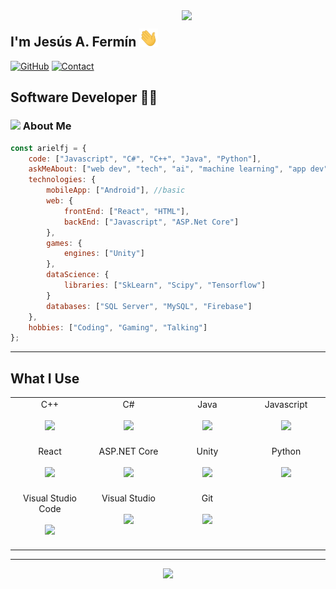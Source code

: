 <img align='right' src="https://media.giphy.com/media/M9gbBd9nbDrOTu1Mqx/giphy.gif" width="230">

## I'm Jesús A. Fermín <img src="https://raw.githubusercontent.com/ABSphreak/ABSphreak/master/gifs/Hi.gif" width="30px">
[![GitHub](https://img.shields.io/badge/SUPPORT%20AT-GITHUB-blue?style=for-the-badge&logo=github)](https://github.com/ArielFJ) [![Contact](https://img.shields.io/badge/CONTACT-GMAIL-yellow?style=for-the-badge&logo=gmail&logoColor=white)](mailto:arielfermin402@gmail.com)
<!--[![Linkedin](https://img.shields.io/badge/MY%20PROFILE-Linkedin-blue?style=for-the-badge&logo=github)](https://www.linkedin.com/in/victor-j-rosario-v) -->

## Software Developer 👨‍💻

### <img src="https://media.giphy.com/media/VgCDAzcKvsR6OM0uWg/giphy.gif" width="50"> About Me


```javascript
const arielfj = {    
    code: ["Javascript", "C#", "C++", "Java", "Python"],
    askMeAbout: ["web dev", "tech", "ai", "machine learning", "app dev", "games"],
    technologies: {
        mobileApp: ["Android"], //basic
        web: {
            frontEnd: ["React", "HTML"],
            backEnd: ["Javascript", "ASP.Net Core"]            
        },        
        games: {
            engines: ["Unity"]            
        },
        dataScience: {
            libraries: ["SkLearn", "Scipy", "Tensorflow"]
        }
        databases: ["SQL Server", "MySQL", "Firebase"]
    },
    hobbies: ["Coding", "Gaming", "Talking"]
};
```

---------------------------------------------------------------------------------------------------------------------------------------------------------------------------------
## What I Use

<table>
  <tbody>
    <tr valign="top">
      <td width="25%" align="center">
        <span>C++</span><br><br>
        <img height="64px" src="https://upload.wikimedia.org/wikipedia/commons/1/18/ISO_C%2B%2B_Logo.svg">
        <br><br>
      </td>
      <td width="25%" align="center">
        <span>C#</span><br><br>
        <img height="64px" src="https://cdn.svgporn.com/logos/c-sharp.svg">
        <br><br>
      </td>
      <td width="25%" align="center">
        <span>Java</span><br><br>
        <img height="64px" src="https://cdn.svgporn.com/logos/java.svg">
        <br><br>
      </td>
      <td width="25%" align="center">
          <span>Javascript</span><br><br>
        <img height="64px" src="https://cdn.svgporn.com/logos/javascript.svg">
        <br><br>
      </td>
    </tr>
    <tr valign="top">
      <td width="25%" align="center">
        <span>React</span><br><br>
        <img height="64px" src="https://cdn.svgporn.com/logos/react.svg">
        <br><br>
      </td>
      <td width="25%" align="center">
        <span>ASP.NET Core</span><br><br>
        <img height="64px" src="https://cdn.svgporn.com/logos/dotnet.svg">
        <br><br>
      </td>
      <td width="25%" align="center">
        <span>Unity</span><br><br>
        <img height="64px" src="https://cdn.svgporn.com/logos/unity.svg">
        <br><br>
      </td>
    <td width="25%" align="center">
        <span>Python</span><br><br>
        <img height="64px" src="https://cdn.svgporn.com/logos/python.svg">
        <br><br>
      </td>
    <tr valign="top">
      <td width="25%" align="center">
        <span>Visual Studio Code</span><br><br>
        <img height="64px" src="https://cdn.svgporn.com/logos/visual-studio-code.svg">
        <br><br>
      </td>
      <td width="25%" align="center">
        <span>Visual Studio</span><br><br>
        <img height="64px" src="https://cdn.svgporn.com/logos/visual-studio.svg">
        <br><br>
      </td>
      <td width="25%" align="center">
        <span>Git</span><br><br>
        <img height="64px" src="https://cdn.svgporn.com/logos/git-icon.svg">
        <br><br>
      </td>
     </tr>
    </tr>
  </tbody>
</table>

---------------------------------------------------------------------------------------------------------------------------------------------------------------------------------
<p align="center">
    <img src="https://github-readme-stats.vercel.app/api?username=ArielFJ&show_icons=true">
</p>
